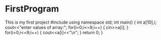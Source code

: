 # FirstProgram
This is my first project
#include <iostream>
using namespace std;
int main() {
   int a[10],i;
   cout<<"enter values of array:";
   for(i=0;i<=9;i++)
   {
       cin>>a[i];
   }
 for(i=0;i<=9;i++)
   {
       cout<<a[i]<<"\n";
   }
    return 0;
}
